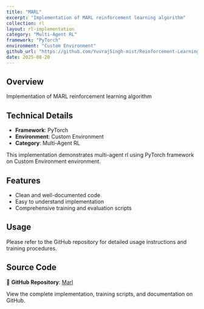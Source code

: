 ```yaml
---
title: "MARL"
excerpt: "Implementation of MARL reinforcement learning algorithm"
collection: rl
layout: rl-implementation
category: "Multi-Agent RL"
framework: "PyTorch"
environment: "Custom Environment"
github_url: "https://github.com/YuvrajSingh-mist/Reinforcement-Learning/tree/master/MARL"
date: 2025-08-20
---
```


## Overview
Implementation of MARL reinforcement learning algorithm

## Technical Details
- **Framework**: PyTorch
- **Environment**: Custom Environment
- **Category**: Multi-Agent RL

This implementation demonstrates multi-agent rl using PyTorch framework on Custom Environment environment.

## Features
- Clean and well-documented code
- Easy to understand implementation
- Comprehensive training and evaluation scripts

## Usage
Please refer to the GitHub repository for detailed usage instructions and training procedures.


## Source Code
📁 **GitHub Repository**: [Marl](https://github.com/YuvrajSingh-mist/Reinforcement-Learning/tree/master/MARL)

View the complete implementation, training scripts, and documentation on GitHub.
